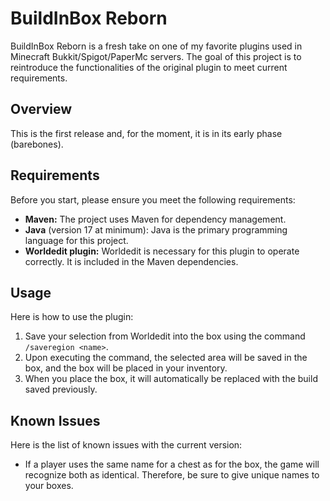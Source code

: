 # BuildInBox Reborn

BuildInBox Reborn is a fresh take on one of my favorite plugins used in Minecraft Bukkit/Spigot/PaperMc servers. The
goal of this project is to reintroduce the functionalities of the original plugin to meet current requirements.

## Overview

This is the first release and, for the moment, it is in its early phase (barebones).

## Requirements

Before you start, please ensure you meet the following requirements:

- **Maven:** The project uses Maven for dependency management.
- **Java** (version 17 at minimum): Java is the primary programming language for this project.
- **Worldedit plugin:** Worldedit is necessary for this plugin to operate correctly. It is included in the Maven
  dependencies.

## Usage

Here is how to use the plugin:

1. Save your selection from Worldedit into the box using the command `/saveregion <name>`.
2. Upon executing the command, the selected area will be saved in the box, and the box will be placed in your inventory.
3. When you place the box, it will automatically be replaced with the build saved previously.

## Known Issues

Here is the list of known issues with the current version:

- If a player uses the same name for a chest as for the box, the game will recognize both as identical. Therefore, be
  sure to give unique names to your boxes.